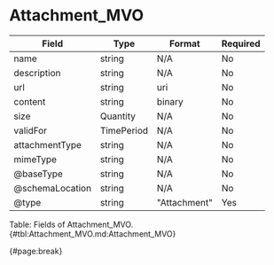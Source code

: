 <!--
    ATTENTION: This file was generated via gradle!
               Do NOT manually edit this file! Any such changes will be overwritten!
-->

# Attachment_MVO

| Field | Type | Format | Required |
| ------- | ------- | ------- | --- |
| name | string | N/A | No |
| description | string | N/A | No |
| url | string | uri | No |
| content | string | binary | No |
| size | Quantity | N/A | No |
| validFor | TimePeriod | N/A | No |
| attachmentType | string | N/A | No |
| mimeType | string | N/A | No |
| @baseType | string | N/A | No |
| @schemaLocation | string | N/A | No |
| @type | string | "Attachment" | Yes |

Table: Fields of Attachment_MVO. {#tbl:Attachment_MVO.md:Attachment_MVO}

{#page:break}
